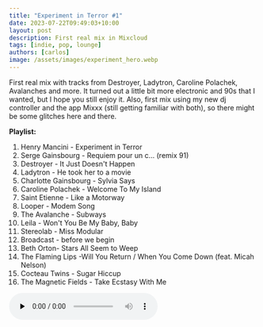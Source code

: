 ```yaml
---
title: "Experiment in Terror #1"
date: 2023-07-22T09:49:03+10:00
layout: post
description: First real mix in Mixcloud
tags: [indie, pop, lounge]
authors: [carlos]
image: /assets/images/experiment_hero.webp
---
```


First real mix with tracks from Destroyer, Ladytron, Caroline Polachek, Avalanches and more. It turned out a little bit more electronic and 90s that I wanted, but I hope you still enjoy it. Also, first mix using my new dj controller and the app Mixxx (still getting familiar with both), so there might be some glitches here and there.
<!--more-->

**Playlist:**

1.	Henry Mancini - Experiment in Terror
2.	Serge Gainsbourg - Requiem pour un c... (remix 91)
3.	Destroyer - It Just Doesn't Happen
4.	Ladytron - He took her to a movie
5.	Charlotte Gainsbourg - Sylvia Says
6.	Caroline Polachek - Welcome To My Island
7.	Saint Etienne - Like a Motorway
8.	Looper - Modem Song
9.	The Avalanche -	Subways
10.	Leila - Won't You Be My Baby, Baby
11.	Stereolab - Miss Modular
12.	Broadcast - before we begin
13.	Beth Orton- Stars All Seem to Weep
14.	The Flaming Lips -Will You Return / When You Come Down (feat. Micah Nelson)
15.	Cocteau Twins - Sugar Hiccup
16.	The Magnetic Fields - Take Ecstasy With Me

<audio controls preload="none">
  <source src="https://www.ivoox.com/experiment-in-terror-1_mh_115249402_feed_1.mp3" type="audio/mpeg">
Your browser does not support the audio element.
</audio>
